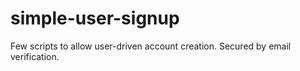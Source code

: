simple-user-signup
==================

Few scripts to allow user-driven account creation. Secured by email verification. 